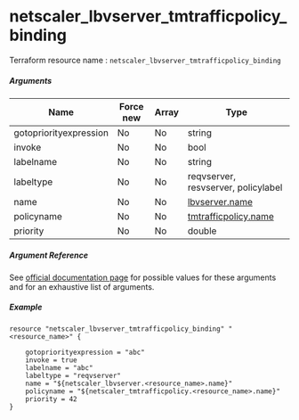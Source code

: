 # netscaler_lbvserver_tmtrafficpolicy_binding

Terraform resource name : ```netscaler_lbvserver_tmtrafficpolicy_binding```

##### Arguments

| Name | Force new | Array | Type |
|----|----|----|----|
|gotopriorityexpression|No|No|string|
|invoke|No|No|bool|
|labelname|No|No|string|
|labeltype|No|No|reqvserver, resvserver, policylabel|
|name|No|No|[lbvserver.name](/doc/resources/lbvserver.md)|
|policyname|No|No|[tmtrafficpolicy.name](/doc/resources/tmtrafficpolicy.md)|
|priority|No|No|double|


##### Argument Reference

See [official documentation page](https://developer-docs.citrix.com/projects/netscaler-nitro-api/en/11.0/configuration/load-balancing/lbvserver_tmtrafficpolicy_binding/lbvserver_tmtrafficpolicy_binding/) for possible values for these arguments and for an exhaustive list of arguments.

##### Example

```
resource "netscaler_lbvserver_tmtrafficpolicy_binding" "<resource_name>" {

    gotopriorityexpression = "abc"
    invoke = true
    labelname = "abc"
    labeltype = "reqvserver"
    name = "${netscaler_lbvserver.<resource_name>.name}"
    policyname = "${netscaler_tmtrafficpolicy.<resource_name>.name}"
    priority = 42
}
```

